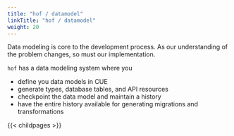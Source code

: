 ```yaml
---
title: "hof / datamodel"
linkTitle: "hof / datamodel"
weight: 20
---
```



Data modeling is core to the development process.
As our understanding of the problem changes,
so must our implementation.

`hof` has a data modeling system where you

- define you data models in CUE
- generate types, database tables, and API resources
- checkpoint the data model and maintain a history
- have the entire history available for generating migrations and transformations

{{< childpages >}}
